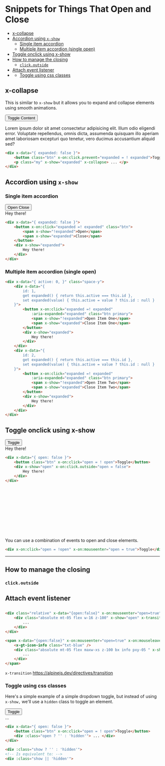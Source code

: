 # Snippets for Things That Open and Close

<!-- TOC -->

- [x-collapse](#x-collapse)
- [Accordion using `x-show`](#accordion-using-x-show)
    - [Single item accordion](#single-item-accordion)
    - [Multiple item accordion (single open)](#multiple-item-accordion-single-open)
- [Toggle onclick using x-show](#toggle-onclick-using-x-show)
- [How to manage the closing](#how-to-manage-the-closing)
    - [`click.outside`](#clickoutside)
- [Attach event listener](#attach-event-listener)
- [](#)
    - [Toggle using css classes](#toggle-using-css-classes)

<!-- /TOC -->

<a id="markdown-x-collapse" name="x-collapse"></a>

## x-collapse

This is similar to `x-show` but it allows you to expand and collapse elements using smooth
animations.

<div x-data="{ expanded: false }">
    <button class="btn" x-on:click.prevent="expanded = ! expanded">Toggle Content</button>
    <p class="my" x-show="expanded" x-collapse>Lorem ipsum dolor sit amet consectetur adipisicing elit. Illum odio eligendi error. Voluptate repellendus, omnis dicta, assumenda quisquam illo aperiam amet laboriosam excepturi quo tenetur, vero ducimus accusantium aliquid sed? </p>
</div>

```html
<div x-data="{ expanded: false }">
    <button class="btn" x-on:click.prevent="expanded = ! expanded">Toggle Content</button>
    <p class="my" x-show="expanded" x-collapse> ... </p>
</div>
```

<a id="markdown-accordion-using-x-show" name="accordion-using-x-show"></a>

## Accordion using `x-show`

<a id="markdown-single-item-accordion" name="single-item-accordion"></a>

### Single item accordion

<div x-data="{ expanded: false }">
    <button x-on:click="expanded =! expanded" class="btn accent w-10 mb-05">
        <span x-show="!expanded">Open</span>
        <span x-show="expanded">Close</span>
    </button>
    <div x-show="expanded">
        Hey there!
    </div>
</div>

```html
<div x-data="{ expanded: false }">
    <button x-on:click="expanded =! expanded" class="btn">
        <span x-show="!expanded">Open</span>
        <span x-show="expanded">Close</span>
    </button>
    <div x-show="expanded">
        Hey there!
    </div>
</div>
```

<a id="markdown-multiple-item-accordion-single-open" name="multiple-item-accordion-single-open"></a>

### Multiple item accordion (single open)

```html
<div x-data="{ active: 0, }" class="space-y">
    <div x-data="{
        id: 1,
        get expanded() { return this.active === this.id },
        set expanded(value) { this.active = value ? this.id : null }
    }">
        <button x-on:click="expanded =! expanded"
            :aria-expanded="expanded" class="btn primary">
            <span x-show="!expanded">Open Item One</span>
            <span x-show="expanded">Close Item One</span>
        </button>
        <div x-show="expanded">
            Hey there!
        </div>
    </div>
    <div x-data="{
        id: 2,
        get expanded() { return this.active === this.id },
        set expanded(value) { this.active = value ? this.id : null }
    }">
        <button x-on:click="expanded =! expanded"
            :aria-expanded="expanded" class="btn primary">
            <span x-show="!expanded">Open Item Two</span>
            <span x-show="expanded">Close Item Two</span>
        </button>
        <div x-show="expanded">
            Hey there!
        </div>
    </div>
</div>
```

<a id="markdown-toggle-onclick-using-x-show" name="toggle-onclick-using-x-show"></a>

## Toggle onclick using x-show

<div x-data="{Open false }">
    <button class="btn" x-on:click.prevent="open = ! open">Toggle</button>
    <div x-show="open" x-on:click.outside="open = false">
        Hey there!
    </div>
</div>

```html
<div x-data="{ open: false }">
    <button class="btn" x-on:click="open = ! open">Toggle</button>
    <div x-show="open" x-on:click.outside="open = false">
        Hey there!
    </div>
</div>
```

<div class="bx info flex va-c">
    <svg class="icon wh-4 fs0 mr-2"> <use xlink:href="/svg/naykel-ui.svg#question-mark-circlermation-circle"></use> </svg>
    <p>You can use a combination of events to open and close elements.</p>
</div>

```html
<div x-on:click="open = !open" x-on:mouseenter="open = true">Toggle</div>
```
---

<a id="markdown-how-to-manage-the-closing" name="how-to-manage-the-closing"></a>

## How to manage the closing

<a id="markdown-clickoutside" name="clickoutside"></a>

### `click.outside`

<a id="markdown-attach-event-listener" name="attach-event-listener"></a>

## Attach event listener


<!-- <button x-data @click="$dispatch('actionDelete')">Emit actionDelete event</button>

<div x-data="modal" @action-delete.camel.window="toggle()">
   <div x-show="open">Modal is open</div>
   <div x-show="!open">Modal is hidden</div>
</div>


<script>
document.addEventListener("alpine:init", () => {
    Alpine.data("modal", (initialOpenState = false) => ({
        open: initialOpenState,

        toggle() {
            this.open = !this.open;
        },
    }));
});
</script> -->

<!--  -->
<!--  -->
<!--  -->
<!--  -->
<!--  -->
<!--  -->
<!--  -->
<!--  -->
<!--  -->
<!--  -->
<!--  -->
<!--  -->
<!--  -->

##
```html
<div class="relative" x-data="{open:false}" x-on:mouseenter="open=true" x-on:mouseleave="open=false">
    <div class="absolute mt-05 flex w-16 z-100" x-show="open" x-transition.duration style="display: none;">
        ...
    </div>
</div>
```


```html
<span x-data="{open:false}" x-on:mouseenter="open=true" x-on:mouseleave="open=false">
    <x-gt-icon-info class="txt-blue" />
    <div class="absolute mt-05 flex maxw-xs z-100 bx info pxy-05 " x-show="open" x-transition.duration style="display: none;">
        ...
    </div>
</span>
```




`x-transition` https://alpinejs.dev/directives/transition




<a id="markdown-toggle-using-css-classes" name="toggle-using-css-classes"></a>

### Toggle using css classes


Here's a simple example of a simple dropdown toggle, but instead of using `x-show,` we'll use a `hidden` class to toggle an element.

<div x-data="{ open: false }">
    <button class="btn" x-on:click="open = ! open">Toggle</button>
    <div :class="open ? '' : 'hidden'"> ... </div>
</div>

```html
<div x-data="{ open: false }">
    <button class="btn" x-on:click="open = ! open">Toggle</button>
    <div :class="open ? '' : 'hidden'"> ... </div>
</div>
```

```html
<div :class="show ? '' : 'hidden'">
<!-- Is equivalent to: -->
<div :class="show || 'hidden'">
```
